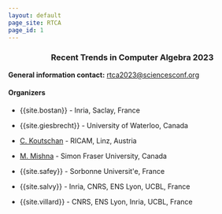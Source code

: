 ```yaml
---
layout: default
page_site: RTCA
page_id: 1
---
```


### <center> Recent Trends in Computer Algebra 2023</center>


**General information contact:** [rtca2023@sciencesconf.org](mailto:rtca2023@sciencesconf.org)

#### Organizers

* {{site.bostan}} - Inria, Saclay, France 

* {{site.giesbrecht}} - University of Waterloo, Canada

* [C. Koutschan](http://www.koutschan.de) - RICAM, Linz, Austria

* [M. Mishna](http://people.math.sfu.ca/~mmishna/) - Simon Fraser University, Canada

* {{site.safey}} - Sorbonne Universit\'e, France

* {{site.salvy}} - Inria, CNRS, ENS Lyon, UCBL, France

* {{site.villard}} - CNRS, ENS Lyon, Inria, UCBL, France

  

   

